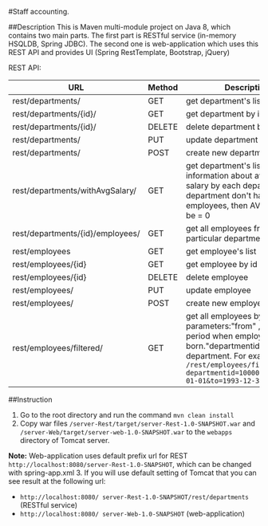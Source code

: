 #Staff accounting.

##Description
 This is Maven multi-module project on Java 8, which contains two main parts. The first part is RESTful service (in-memory HSQLDB, Spring JDBC). The second one is web-application which uses this REST API and provides UI (Spring RestTemplate, Bootstrap, jQuery)

REST API:

URL	| Method	| Description
--- | ------- | ---------------
rest/departments/|GET|get department's list
rest/departments/{id}/|GET|get department by id
rest/departments/{id}/|DELETE|delete department by id
rest/departments/|PUT|update department
rest/departments/|POST|create new department
rest/departments/withAvgSalary/|GET|get department's list with information about average salary by each department. If department don't have any employees, then AVG salary will be = 0
rest/departments/{id}/employees/|GET|get all employees from particular  department
rest/employees|GET|get employee's list
rest/employees/{id}|GET|get employee by id
rest/employees/{id}|DELETE|delete employee
rest/employees/|PUT|update employee
rest/employees/|POST|create new employee
rest/employees/filtered/|GET|get all employees by filter with parameters:"from" ,"to" - period when employee was born."departmentid" - id of department. For example: `/rest/employees/filtered?departmentid=100000&from=1993-01-01&to=1993-12-31` 


##Instruction
1.	Go to the root directory and run the command `mvn clean install`
2.	Copy war files `/server-Rest/target/server-Rest-1.0-SNAPSHOT.war` and `/server-Web/target/server-web-1.0-SNAPSHOT.war` to the `webapps` directory of Tomcat server.

   **Note:** Web-application uses default prefix url for REST `http://localhost:8080/server-Rest-1.0-SNAPSHOT`, which can be changed with spring-app.xml
3.	If you will use default setting of Tomcat that 
you can see result at the following url:

  - `http://localhost:8080/ server-Rest-1.0-SNAPSHOT/rest/departments` (RESTful service)
  - `http://localhost:8080/ server-Web-1.0-SNAPSHOT` (web-application)
